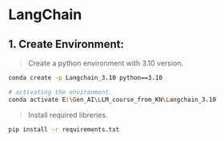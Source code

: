 # LangChain

## 1. Create Environment:
> Create a python environment with 3.10 version.  

```bash
conda create -p Langchain_3.10 python==3.10

# activating the environment.
conda activate E:\Gen_AI\LLM_course_from_KN\Langchain_3.10
```  

> Install required libreries.  

```bash
pip install -r requirements.txt
```  